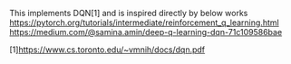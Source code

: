 This implements DQN[1] and is inspired directly by below works
https://pytorch.org/tutorials/intermediate/reinforcement_q_learning.html
https://medium.com/@samina.amin/deep-q-learning-dqn-71c109586bae




[1]https://www.cs.toronto.edu/~vmnih/docs/dqn.pdf